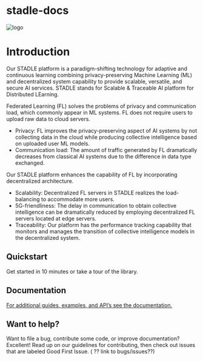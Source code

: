 # stadle-docs


![logo](stadle-docs/blob/main/_images/logo.png)



# Introduction
Our STADLE platform is a paradigm-shifting technology for adaptive and continuous learning combining privacy-preserving Machine Learning (ML) and decentralized system capability to provide scalable, versatile, and secure AI services. STADLE stands for Scalable & Traceable AI platform for Distributed LEarning.

Federated Learning (FL) solves the problems of privacy and communication load, which commonly appear in ML systems. FL does not require users to upload raw data to cloud servers.

- Privacy: FL improves the privacy-preserving aspect of AI systems by not collecting data in the cloud while producing collective intelligence based on uploaded user ML models.
- Communication load: The amount of traffic generated by FL dramatically decreases from classical AI systems due to the difference in data type exchanged.

Our STADLE platform enhances the capability of FL by incorporating decentralized architecture.

- Scalability: Decentralized FL servers in STADLE realizes the load-balancing to accommodate more users.
- 5G-friendliness: The delay in communication to obtain collective intelligence can be dramatically reduced by employing decentralized FL servers located at edge servers.
- Traceability: Our platform has the performance tracking capability that monitors and manages the transition of collective intelligence models in the decentralized system.


## Quickstart
Get started in 10 minutes  or take a tour of the library.

## Documentation
[For additional guides, examples, and API’s see the documentation.](https://stadle-documentation.readthedocs.io/en/latest/index.html)

## Want to help?
Want to file a bug, contribute some code, or improve documentation? Excellent! Read up on our guidelines for contributing, then check out issues that are labeled Good First Issue. ( ?? link to bugs/issues??)
